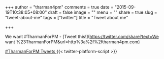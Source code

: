 +++
author = "tharman4pm"
comments = true
date = "2015-09-19T10:38:05+08:00"
draft = false
image = ""
menu = ""
share = true
slug = "tweet-about-me"
tags = ["twitter"]
title = "Tweet about me"

+++


We want #TharmanForPM - [Tweet this!](https://twitter.com/share?text=We want %23TharmanForPM&url=http%3a%2f%2ftharman4pm.com)

<!--more-->

<a class="twitter-timeline" data-dnt="true" href="https://twitter.com/hashtag/TharmanForPM" data-widget-id="645071123357433856">
  #TharmanForPM Tweets
</a>
{{< twitter-platform-script >}}
